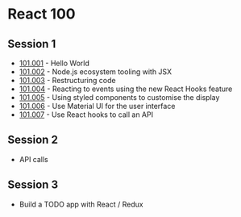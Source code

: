# React 100

## Session 1

* [101.001](./100/101.001) - Hello World
* [101.002](./100/101.002) - Node.js ecosystem tooling with JSX
* [101.003](./100/101.003) - Restructuring code
* [101.004](./100/101.004) - Reacting to events using the new React Hooks feature
* [101.005](./100/101.005) - Using styled components to customise the display
* [101.006](./100/101.006) - Use Material UI for the user interface
* [101.007](./100/101.007) - Use React hooks to call an API

## Session 2

* API calls

## Session 3

* Build a TODO app with React / Redux